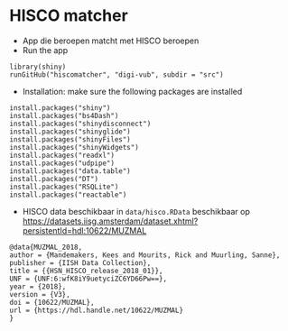 # HISCO matcher

- App die beroepen matcht met HISCO beroepen
- Run the app

```
library(shiny)
runGitHub("hiscomatcher", "digi-vub", subdir = "src")
```

- Installation: make sure the following packages are installed 

```
install.packages("shiny")
install.packages("bs4Dash")
install.packages("shinydisconnect")
install.packages("shinyglide")
install.packages("shinyFiles")
install.packages("shinyWidgets")
install.packages("readxl")
install.packages("udpipe")
install.packages("data.table")
install.packages("DT")
install.packages("RSQLite")
install.packages("reactable")
```

- HISCO data beschikbaar in `data/hisco.RData` beschikbaar op https://datasets.iisg.amsterdam/dataset.xhtml?persistentId=hdl:10622/MUZMAL

```
@data{MUZMAL_2018,
author = {Mandemakers, Kees and Mourits, Rick and Muurling, Sanne},
publisher = {IISH Data Collection},
title = {{HSN_HISCO_release_2018_01}},
UNF = {UNF:6:wfK8iY9uetyciZC6YD66Pw==},
year = {2018},
version = {V3},
doi = {10622/MUZMAL},
url = {https://hdl.handle.net/10622/MUZMAL}
}
```